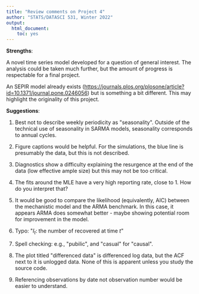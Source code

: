 ```yaml
---
title: "Review comments on Project 4"
author: "STATS/DATASCI 531, Winter 2022"
output:
  html_document:
    toc: yes
---
```


**Strengths**:

A novel time series model developed for a question of general interest. The analysis could be taken much further, but the amount of progress is respectable for a final project.

An SEPIR model already exists (https://journals.plos.org/plosone/article?id=10.1371/journal.pone.0246056) but is something a bit different. This may highlight the originality of this project.

**Suggestions**:

1. Best not to describe weekly periodicity as "seasonality". Outside of the technical use of seasonality in SARMA models, seasonality corresponds to annual cycles.

2. Figure captions would be helpful. For the simulations, the blue line is presumably the data, but this is not described.

3. Diagnostics show a difficulty explaining the resurgence at the end of the data (low effective ample size) but this may not be too critical.

4. The fits around the MLE have a very high reporting rate, close to 1. How do you interpret that?

5. It would be good to compare the likelihood (equivalently, AIC) between the mechanistic model and the ARMA benchmark. In this case, it appears ARMA does somewhat better - maybe showing potential room for improvement in the model.

6. Typo: "$I_t$: the number of recovered at time $t$"

7. Spell checking: e.g., "pubilic", and "casual" for "causal".

8. The plot titled "differenced data" is differenced log data, but the ACF next to it is unlogged data. None of this is apparent unless you study the source code.

9. Referencing observations by date not observation number would be easier to understand. 




